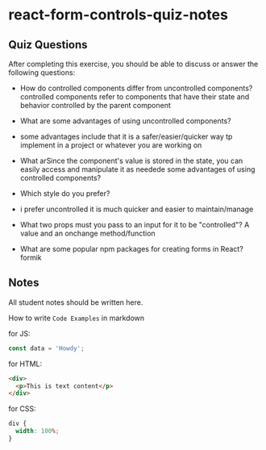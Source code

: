 # react-form-controls-quiz-notes

## Quiz Questions

After completing this exercise, you should be able to discuss or answer the following questions:

- How do controlled components differ from uncontrolled components?
  controlled components refer to components that have their state and behavior controlled by the parent component

- What are some advantages of using uncontrolled components?
- some advantages include that it is a safer/easier/quicker way tp implement in a project or whatever you are working on
- What arSince the component's value is stored in the state, you can easily access and manipulate it as needede some advantages of using controlled components?

- Which style do you prefer?
- i prefer uncontrolled it is much quicker and easier to maintain/manage
- What two props must you pass to an input for it to be "controlled"?
  A value and an onchange method/function
- What are some popular npm packages for creating forms in React?
  formik

## Notes

All student notes should be written here.

How to write `Code Examples` in markdown

for JS:

```javascript
const data = 'Howdy';
```

for HTML:

```html
<div>
  <p>This is text content</p>
</div>
```

for CSS:

```css
div {
  width: 100%;
}
```
